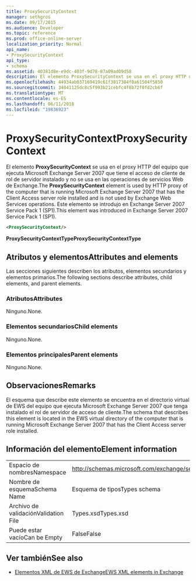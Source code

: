 ```yaml
---
title: ProxySecurityContext
manager: sethgros
ms.date: 09/17/2015
ms.audience: Developer
ms.topic: reference
ms.prod: office-online-server
localization_priority: Normal
api_name:
- ProxySecurityContext
api_type:
- schema
ms.assetid: 40381d8e-e9dc-403f-9d78-87a09ad09d58
description: El elemento ProxySecurityContext se usa en el proxy HTTP del equipo que ejecuta Microsoft Exchange Server 2007 que tiene el acceso de cliente de rol de servidor instalado y no se usa en las operaciones de servicios Web de Exchange. Este elemento se introdujo en Exchange Server 2007 Service Pack 1 (SP1).
ms.openlocfilehash: 44934ab037169419c61f3817384f0a61504f5850
ms.sourcegitcommit: 34041125dc8c5f993b21cebfc4f8b72f0fd2cb6f
ms.translationtype: MT
ms.contentlocale: es-ES
ms.lasthandoff: 06/11/2018
ms.locfileid: "19836923"
---
```

# <a name="proxysecuritycontext"></a><span data-ttu-id="3401e-104">ProxySecurityContext</span><span class="sxs-lookup"><span data-stu-id="3401e-104">ProxySecurityContext</span></span>

<span data-ttu-id="3401e-105">El elemento **ProxySecurityContext** se usa en el proxy HTTP del equipo que ejecuta Microsoft Exchange Server 2007 que tiene el acceso de cliente de rol de servidor instalado y no se usa en las operaciones de servicios Web de Exchange.</span><span class="sxs-lookup"><span data-stu-id="3401e-105">The **ProxySecurityContext** element is used by HTTP proxy of the computer that is running Microsoft Exchange Server 2007 that has the Client Access server role installed and is not used by Exchange Web Services operations.</span></span> <span data-ttu-id="3401e-106">Este elemento se introdujo en Exchange Server 2007 Service Pack 1 (SP1).</span><span class="sxs-lookup"><span data-stu-id="3401e-106">This element was introduced in Exchange Server 2007 Service Pack 1 (SP1).</span></span> 
  
```xml
<ProxySecurityContext/>
```

 <span data-ttu-id="3401e-107">**ProxySecurityContextType**</span><span class="sxs-lookup"><span data-stu-id="3401e-107">**ProxySecurityContextType**</span></span>
## <a name="attributes-and-elements"></a><span data-ttu-id="3401e-108">Atributos y elementos</span><span class="sxs-lookup"><span data-stu-id="3401e-108">Attributes and elements</span></span>

<span data-ttu-id="3401e-109">Las secciones siguientes describen los atributos, elementos secundarios y elementos primarios.</span><span class="sxs-lookup"><span data-stu-id="3401e-109">The following sections describe attributes, child elements, and parent elements.</span></span>
  
### <a name="attributes"></a><span data-ttu-id="3401e-110">Atributos</span><span class="sxs-lookup"><span data-stu-id="3401e-110">Attributes</span></span>

<span data-ttu-id="3401e-111">Ninguno.</span><span class="sxs-lookup"><span data-stu-id="3401e-111">None.</span></span>
  
### <a name="child-elements"></a><span data-ttu-id="3401e-112">Elementos secundarios</span><span class="sxs-lookup"><span data-stu-id="3401e-112">Child elements</span></span>

<span data-ttu-id="3401e-113">Ninguno.</span><span class="sxs-lookup"><span data-stu-id="3401e-113">None.</span></span>
  
### <a name="parent-elements"></a><span data-ttu-id="3401e-114">Elementos principales</span><span class="sxs-lookup"><span data-stu-id="3401e-114">Parent elements</span></span>

<span data-ttu-id="3401e-115">Ninguno.</span><span class="sxs-lookup"><span data-stu-id="3401e-115">None.</span></span>
  
## <a name="remarks"></a><span data-ttu-id="3401e-116">Observaciones</span><span class="sxs-lookup"><span data-stu-id="3401e-116">Remarks</span></span>

<span data-ttu-id="3401e-117">El esquema que describe este elemento se encuentra en el directorio virtual de EWS del equipo que ejecuta Microsoft Exchange Server 2007 que tenga instalado el rol de servidor de acceso de cliente.</span><span class="sxs-lookup"><span data-stu-id="3401e-117">The schema that describes this element is located in the EWS virtual directory of the computer that is running Microsoft Exchange Server 2007 that has the Client Access server role installed.</span></span>
  
## <a name="element-information"></a><span data-ttu-id="3401e-118">Información del elemento</span><span class="sxs-lookup"><span data-stu-id="3401e-118">Element information</span></span>

|||
|:-----|:-----|
|<span data-ttu-id="3401e-119">Espacio de nombres</span><span class="sxs-lookup"><span data-stu-id="3401e-119">Namespace</span></span>  <br/> |http://schemas.microsoft.com/exchange/services/2006/types  <br/> |
|<span data-ttu-id="3401e-120">Nombre de esquema</span><span class="sxs-lookup"><span data-stu-id="3401e-120">Schema Name</span></span>  <br/> |<span data-ttu-id="3401e-121">Esquema de tipos</span><span class="sxs-lookup"><span data-stu-id="3401e-121">Types schema</span></span>  <br/> |
|<span data-ttu-id="3401e-122">Archivo de validación</span><span class="sxs-lookup"><span data-stu-id="3401e-122">Validation File</span></span>  <br/> |<span data-ttu-id="3401e-123">Types.xsd</span><span class="sxs-lookup"><span data-stu-id="3401e-123">Types.xsd</span></span>  <br/> |
|<span data-ttu-id="3401e-124">Puede estar vacío</span><span class="sxs-lookup"><span data-stu-id="3401e-124">Can be Empty</span></span>  <br/> |<span data-ttu-id="3401e-125">False</span><span class="sxs-lookup"><span data-stu-id="3401e-125">False</span></span>  <br/> |
   
## <a name="see-also"></a><span data-ttu-id="3401e-126">Ver también</span><span class="sxs-lookup"><span data-stu-id="3401e-126">See also</span></span>



- [<span data-ttu-id="3401e-127">Elementos XML de EWS de Exchange</span><span class="sxs-lookup"><span data-stu-id="3401e-127">EWS XML elements in Exchange</span></span>](ews-xml-elements-in-exchange.md)

